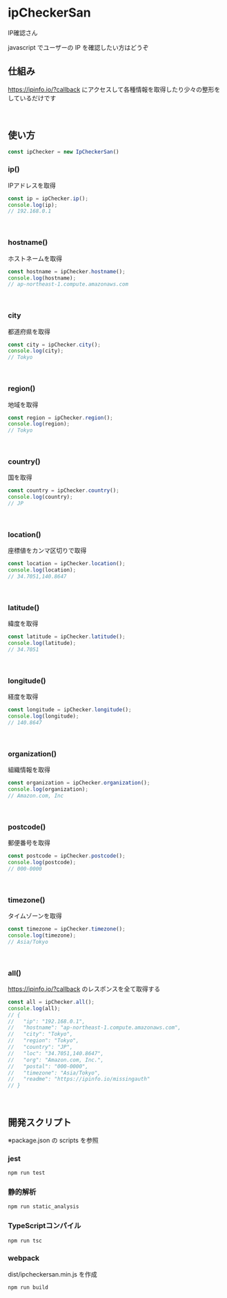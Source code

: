 # ipCheckerSan

IP確認さん

javascript でユーザーの IP を確認したい方はどうぞ

## 仕組み

https://ipinfo.io/?callback にアクセスして各種情報を取得したり少々の整形をしているだけです

<br>

## 使い方

```js
const ipChecker = new IpCheckerSan()
```

### ip()

IPアドレスを取得

```js
const ip = ipChecker.ip();
console.log(ip);
// 192.168.0.1
```

<br>

### hostname()

ホストネームを取得

```js
const hostname = ipChecker.hostname();
console.log(hostname);
// ap-northeast-1.compute.amazonaws.com
```

<br>


### city

都道府県を取得

```js
const city = ipChecker.city();
console.log(city);
// Tokyo
```

<br>

### region()

地域を取得

```js
const region = ipChecker.region();
console.log(region);
// Tokyo
```

<br>

### country()

国を取得

```js
const country = ipChecker.country();
console.log(country);
// JP
```

<br>

### location()

座標値をカンマ区切りで取得

```js
const location = ipChecker.location();
console.log(location);
// 34.7051,140.8647
```

<br>

### latitude()

緯度を取得


```js
const latitude = ipChecker.latitude();
console.log(latitude);
// 34.7051
```

<br>

### longitude()

経度を取得

```js
const longitude = ipChecker.longitude();
console.log(longitude);
// 140.8647
```

<br>

### organization()

組織情報を取得

```js
const organization = ipChecker.organization();
console.log(organization);
// Amazon.com, Inc
```

<br>

### postcode()

郵便番号を取得

```js
const postcode = ipChecker.postcode();
console.log(postcode);
// 000-0000
```

<br>

### timezone()

タイムゾーンを取得

```js
const timezone = ipChecker.timezone();
console.log(timezone);
// Asia/Tokyo
```

<br>

### all()

https://ipinfo.io/?callback のレスポンスを全て取得する

```js
const all = ipChecker.all();
console.log(all);
// {
//   "ip": "192.168.0.1",
//   "hostname": "ap-northeast-1.compute.amazonaws.com",
//   "city": "Tokyo",
//   "region": "Tokyo",
//   "country": "JP",
//   "loc": "34.7051,140.8647",
//   "org": "Amazon.com, Inc.",
//   "postal": "000-0000",
//   "timezone": "Asia/Tokyo",
//   "readme": "https://ipinfo.io/missingauth"
// }
```

<br>

## 開発スクリプト

※package.json の scripts を参照

### jest

```bash
npm run test
```

### 静的解析

```bash
npm run static_analysis
```

### TypeScriptコンパイル

```bash
npm run tsc
```

### webpack

dist/ipcheckersan.min.js を作成

```bash
npm run build
```
